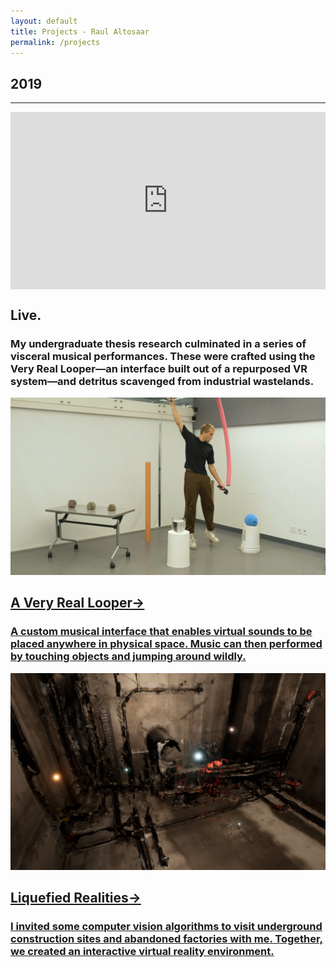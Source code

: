 ```yaml
---
layout: default
title: Projects - Raul Altosaar
permalink: /projects
---
```


<html>

<div class="project-date">
	<h2>2019</h2>
	<hr>
</div>



<div class="project">

<div style="padding:56.25% 0 0 0;position:relative;"><iframe src="https://player.vimeo.com/video/347904695?color=ff9933&byline=0&title=0&portrait=0" style="position:absolute;top:0;left:0;width:100%;height:100%;" frameborder="0" allow="autoplay; fullscreen" allowfullscreen></iframe></div><script src="https://player.vimeo.com/api/player.js"></script>

<h2>Live.</h2>

<h3>My undergraduate thesis research culminated in a series of visceral musical performances. These were crafted using the Very Real Looper&mdash;an interface built out of a repurposed VR system&mdash;and detritus scavenged from industrial wastelands.</h3> 

</div>



<div class="project">

<a href="/a-very-real-looper">

<img src="../assets/img/projects/a-very-real-looper/looper-jump.jpg">

<h2>A Very Real Looper<span class="arrow">→</span></h2>

<h3>A custom musical interface that enables virtual sounds to be placed anywhere in physical space. Music can then performed by touching objects and jumping around wildly.</h3>
</a>

</div>



<div class="project">

<a href="/liquefied-realities">
	
<img src="../assets/img/projects/liquefied-realities/1stroom.jpg">

<h2>Liquefied Realities<span class="arrow">→</span></h2>

<h3>I invited some computer vision algorithms to visit underground construction sites and abandoned factories with me. Together, we created an interactive virtual reality environment. </h3>

</a>

</div>



</html>
